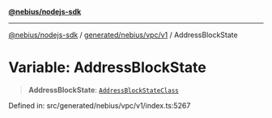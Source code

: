 [**@nebius/nodejs-sdk**](../../../../../README.md)

---

[@nebius/nodejs-sdk](../../../../../README.md) / [generated/nebius/vpc/v1](../README.md) / AddressBlockState

# Variable: AddressBlockState

> **AddressBlockState**: [`AddressBlockStateClass`](../type-aliases/AddressBlockStateClass.md)

Defined in: src/generated/nebius/vpc/v1/index.ts:5267
